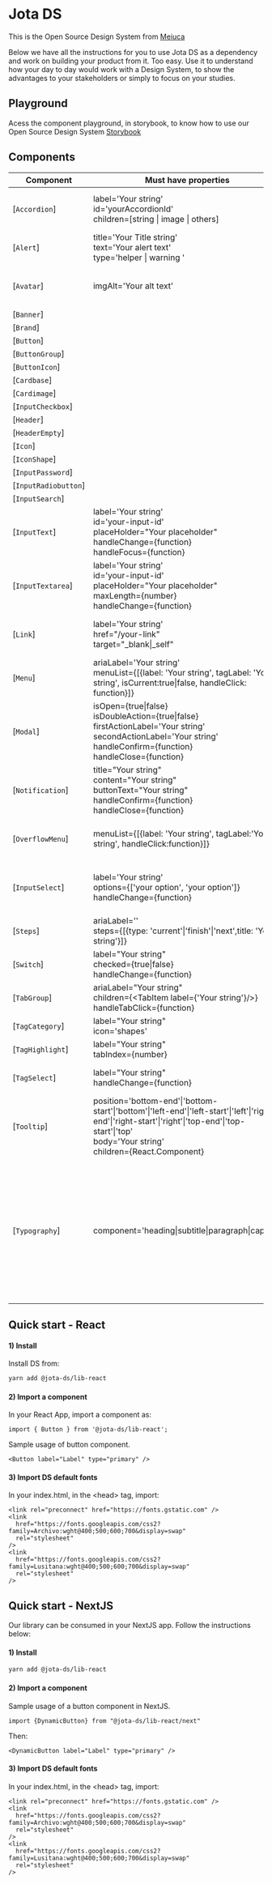 # Jota DS

This is the Open Source Design System from [Meiuca](https://meiuca.co/)

Below we have all the instructions for you to use Jota DS as a dependency and work on building your product from it. Too easy. Use it to understand how your day to day would work with a Design System, to show the advantages to your stakeholders or simply to focus on your studies.

## Playground

Acess the component playground, in storybook, to know how to use our Open Source Design System [Storybook](https://storybook.jota.meiuca.co/)

## Components

| Component    | Must have properties  | optional properties
| ----------    |  ------  |  ------
| [`Accordion`]  | label='Your string' <br>id='yourAccordionId'<br> children=[string \| image \| others] |  onColor='true \| false' <br> labelHeadingVariant='h2 \| h3 \| h4' <br> opened="true \| false" 
| [`Alert`]   | title='Your Title string' <br>text='Your alert text'<br> type='helper \| warning ' |  isOpen='true \| false' 
| [`Avatar`] | imgAlt='Your alt text' |  size='small \| medium \| large' <br> onColor='true \| false' <br> hasNotification='true \| false' <br> imgUrl='www.yourUrl'
| [`Banner`]
| [`Brand`]
| [`Button`]
| [`ButtonGroup`]
| [`ButtonIcon`]
| [`Cardbase`]
| [`Cardimage`]
| [`InputCheckbox`]
| [`Header`]
| [`HeaderEmpty`]
| [`Icon`]
| [`IconShape`]
| [`InputPassword`]
| [`InputRadiobutton`]
| [`InputSearch`]
| [`InputText`] | label='Your string' <br>id='your-input-id'<br> placeHolder="Your placeholder" <br> handleChange={function} <br> handleFocus={function} | maxLength={number} <br> error={true\|false} <br> onColor={true\|false} <br> disabled={true\|false}
| [`InputTextarea`] | label='Your string' <br>id='your-input-id'<br> placeHolder="Your placeholder" <br> maxLength={number} <br> handleChange={function} | <br> error={true\|false} <br> onColor={true\|false} <br> disabled={true\|false} <br> showHelper={true\|false}
| [`Link`] | label='Your string' <br> href="/your-link" <br> target="_blank\|_self" | onColor={true\|false} <br> disabled={true\|false} <br> icon={true\|false} <br> handleClick={function}
| [`Menu`] | ariaLabel='Your string' <br> menuList={[{label: 'Your string', tagLabel: 'Your string', isCurrent:true\|false, handleClick: function}]} | isOpen={true\|false}
| [`Modal`] | isOpen={true\|false} <br> isDoubleAction={true\|false} <br> firstActionLabel='Your string' <br> secondActionLabel='Your string' <br> handleConfirm={function} <br> handleClose={function} | isCloseDisabled={true\|false} <br> handleCancel={function}
| [`Notification`] | title="Your string" <br> content="Your string" <br> buttonText="Your string" <br> handleConfirm={function} <br> handleClose={function} | isOpen={true\|false} <br>
| [`OverflowMenu`] | menuList={[{label: 'Your string', tagLabel:'Your string', handleClick:function}]} | isOpen={true\|false} <br> onColor={true\|false} <br> toggleMenu={function} <br> getCurrentMenuItem={function}
| [`InputSelect`] | label='Your string' <br> options={['your option', 'your option']} <br> handleChange={function} | disabled={true\|false} <br> error={true\|false} errorMsg='Your string' <br> placeholder='Your string' <br> onColor={true\|false}
| [`Steps`] | ariaLabel='' <br> steps={[{type: 'current'\|'finish'\|'next',title: 'Your string'}]} | 
| [`Switch`] | label="Your string" <br> checked={true\|false} <br> handleChange={function} | disabled={true\|false} <br> onColor={true\|false}
| [`TabGroup`] | ariaLabel="Your string" <br> children={\<TabItem label={'Your string'}\/>} <br> handleTabClick={function} | onColor={true\|false}
| [`TagCategory`] | label="Your string" <br> icon='shapes' | onColor={true\|false}
| [`TagHighlight`] | label="Your string" <br> tabIndex={number} | 
| [`TagSelect`] | label="Your string" <br> handleChange={function} | disabled={true\|false} <br> onColor={true\|false} <br> active={true\|false}
| [`Tooltip`] | position='bottom-end'\|'bottom-start'\|'bottom'\|'left-end'\|'left-start'\|'left'\|'right-end'\|'right-start'\|'right'\|'top-end'\|'top-start'\|'top' <br> body='Your string' <br> children={React.Component} | onColor={true\|false}
| [`Typography`] | component='heading\|subtitle\|paragraph\|caption' |  If component attribute is 'heading', variant='h1\|h2\|h3\|h4\|h5\|h6' <br><br> If component attribute is 'heading', size='x-small'\|'small'\|'medium'\|'large'\|'x-large'\|'display' <br><br> If component attribute is 'subtitle', size='small'\|'large' <br><br> If component attribute is 'paragraph', size='small'\|'large'

## Quick start - React

#### 1) Install

Install DS from:

```sh
yarn add @jota-ds/lib-react
```


#### 2) Import a component

In your React App, import a component as:

```
import { Button } from '@jota-ds/lib-react';
```

Sample usage of button component.

```
<Button label="Label" type="primary" />
```

#### 3) Import DS default fonts

In your index.html, in the \<head> tag, import:

```
<link rel="preconnect" href="https://fonts.gstatic.com" />
<link
  href="https://fonts.googleapis.com/css2?family=Archivo:wght@400;500;600;700&display=swap"
  rel="stylesheet"
/>
<link
  href="https://fonts.googleapis.com/css2?family=Lusitana:wght@400;500;600;700&display=swap"
  rel="stylesheet"
/>
```

## Quick start - NextJS

Our library can be consumed in your NextJS app. Follow the instructions below:

#### 1) Install

```sh
yarn add @jota-ds/lib-react
```

#### 2) Import a component

Sample usage of a button component in NextJS.

```
import {DynamicButton} from "@jota-ds/lib-react/next"
```

Then:

```
<DynamicButton label="Label" type="primary" />
```

#### 3) Import DS default fonts

In your index.html, in the \<head> tag, import:

```
<link rel="preconnect" href="https://fonts.gstatic.com" />
<link
  href="https://fonts.googleapis.com/css2?family=Archivo:wght@400;500;600;700&display=swap"
  rel="stylesheet"
/>
<link
  href="https://fonts.googleapis.com/css2?family=Lusitana:wght@400;500;600;700&display=swap"
  rel="stylesheet"
/>
```